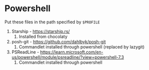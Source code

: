 
# Powershell
Put these files in the path specified by `$PROFILE`


1. Starship - https://starship.rs/
   1. Installed from chocolaty
2. posh-git - https://github.com/dahlbyk/posh-git
   1. Commandlet installed through powershell (replaced by lazygit) 
3. PSReadLine - https://learn.microsoft.com/en-us/powershell/module/psreadline/?view=powershell-7.3
   1. Commandlet installed through powershell
